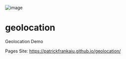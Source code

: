 ![image](https://github.com/PatrickFrankAIU/GradeManagerProject/assets/134087916/b5d814bf-e38f-456f-8f9c-cb5a98fb52fa)

# geolocation
Geolocation Demo

Pages Site: 
https://patrickfrankaiu.github.io/geolocation/

